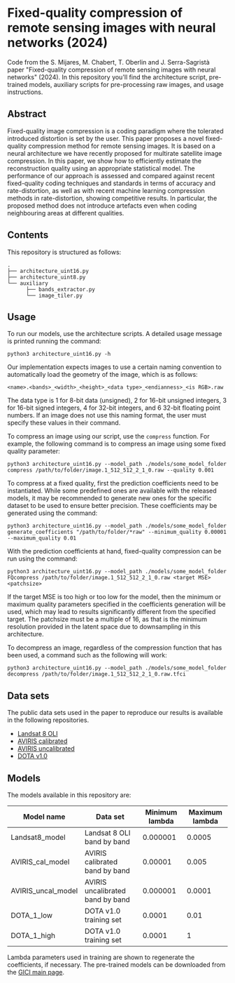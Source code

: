 # Fixed-quality compression of remote sensing images with neural networks (2024)
Code from the S. Mijares, M. Chabert, T. Oberlin and J. Serra-Sagristà paper "Fixed-quality compression of remote sensing images with neural networks" (2024). In this repository you'll find the architecture script, pre-trained models, auxiliary scripts for pre-processing raw images, and usage instructions.

## Abstract

Fixed-quality image compression is a coding paradigm where the tolerated introduced distortion is set by the user. This paper proposes a novel fixed-quality compression method for remote sensing images. It is based on a neural architecture we have recently proposed for multirate satellite image compression. In this paper, we show how to efficiently estimate the reconstruction quality using an appropriate statistical model. The performance of our approach is assessed and compared against recent fixed-quality coding techniques and standards in terms of accuracy and rate-distortion, as well as with recent machine learning compression methods in rate-distortion, showing competitive results. In particular, the proposed method does not introduce artefacts even when coding neighbouring areas at different qualities.

## Contents

This repository is structured as follows:

```
.
├── architecture_uint16.py
├── architecture_uint8.py
└── auxiliary
      ├── bands_extractor.py
      └── image_tiler.py

```

## Usage

To run our models, use the architecture scripts. A detailed usage message is printed running the command:

```
python3 architecture_uint16.py -h
```

Our implementation expects images to use a certain naming convention to automatically load the geometry of the image, which is as follows:

```
<name>.<bands>_<width>_<height>_<data type>_<endianness>_<is RGB>.raw
```

The data type is 1 for 8-bit data (unsigned), 2 for 16-bit unsigned integers, 3 for 16-bit signed integers, 4 for 32-bit integers, and 6 32-bit floating point numbers. If an image does not use this naming format, the user must specify these values in their command.

To compress an image using our script, use the `compress` function. For example, the following command is to compress an image using some fixed quality parameter:

```
python3 architecture_uint16.py --model_path ./models/some_model_folder compress /path/to/folder/image.1_512_512_2_1_0.raw --quality 0.001
```

To compress at a fixed quality, first the prediction coefficients need to be instantiated. While some predefined ones are available with the released models, it may be recommended to generate new ones for the specific dataset to be used to ensure better precision. These coefficients may be generated using the command:

```
python3 architecture_uint16.py --model_path ./models/some_model_folder generate_coefficients "/path/to/folder/*raw" --minimum_quality 0.00001 --maximum_quality 0.01
```

With the prediction coefficients at hand, fixed-quality compression can be run using the command:

```
python3 architecture_uint16.py --model_path ./models/some_model_folder FQcompress /path/to/folder/image.1_512_512_2_1_0.raw <target MSE> <patchsize>
```

If the target MSE is too high or too low for the model, then the minimum or maximum quality parameters specified in the coefficients generation will be used, which may lead to results significantly different from the specified target. The patchsize must be a multiple of 16, as that is the minimum resolution provided in the latent space due to downsampling in this architecture.

To decompress an image, regardless of the compression function that has been used, a command such as the following will work:

```
python3 architecture_uint16.py --model_path ./models/some_model_folder decompress /path/to/folder/image.1_512_512_2_1_0.raw.tfci
```

## Data sets

The public data sets used in the paper to reproduce our results is available in the following repositories.

* [Landsat 8 OLI](https://gici.uab.cat/GiciWebPage/datasets.php)
* [AVIRIS calibrated](https://gici.uab.cat/GiciWebPage/datasets.php)
* [AVIRIS uncalibrated](https://cwe.ccsds.org/sls/docs/Forms/AllItems.aspx?RootFolder=%2Fsls%2Fdocs%2FSLS%2DDC%2F123%2E0%2DB%2DInfo%2FTestData%2FAVIRIS&FolderCTID=0x012000439B56FF51847E41B5728F9730D7B55F&View=%7BAE8FB44C%2DE80A%2D42CF%2D8558%2DFB495ABB675F%7D)
* [DOTA v1.0](https://captain-whu.github.io/DOTA/#)

## Models

The models available in this repository are:

| Model name | Data set | Minimum lambda | Maximum lambda |
| --- | --- | --- | --- |
| Landsat8_model | Landsat 8 OLI band by band | 0.000001 | 0.0005 |
| AVIRIS_cal_model | AVIRIS calibrated band by band | 0.00001 | 0.005 |
| AVIRIS_uncal_model | AVIRIS uncalibrated band by band | 0.000001 | 0.0001 |
| DOTA_1_low | DOTA v1.0 training set | 0.0001 | 0.01 |
| DOTA_1_high | DOTA v1.0 training set | 0.0001 | 1 |

Lambda parameters used in training are shown to regenerate the coefficients, if necessary. The pre-trained models can be downloaded from the [GICI main page](https://gici.uab.cat/GiciWebPage/datasets.php).

